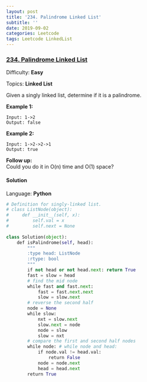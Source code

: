 ```yaml
---
layout: post
title: '234. Palindrome Linked List'
subtitle: ''
date: 2019-09-02
categories: Leetcode
tags: Leetcode LinkedList
---
```

### [234\. Palindrome Linked List](https://leetcode.com/problems/palindrome-linked-list/)

Difficulty: **Easy**

Topics: **Linked List**


Given a singly linked list, determine if it is a palindrome.

**Example 1:**

```
Input: 1->2
Output: false
```

**Example 2:**

```
Input: 1->2->2->1
Output: true
```

**Follow up:**  
Could you do it in O(n) time and O(1) space?


#### Solution

Language: **Python**

```python
# Definition for singly-linked list.
# class ListNode(object):
#     def __init__(self, x):
#         self.val = x
#         self.next = None
​
class Solution(object):
    def isPalindrome(self, head):
        """
        :type head: ListNode
        :rtype: bool
        """
        if not head or not head.next: return True
        fast = slow = head
        # find the mid node
        while fast and fast.next:
            fast = fast.next.next
            slow = slow.next
        # reverse the second half
        node = None
        while slow:
            nxt = slow.next
            slow.next = node
            node = slow
            slow = nxt
        # compare the first and second half nodes
        while node: # while node and head:
            if node.val != head.val:
                return False
            node = node.next
            head = head.next
        return True
```